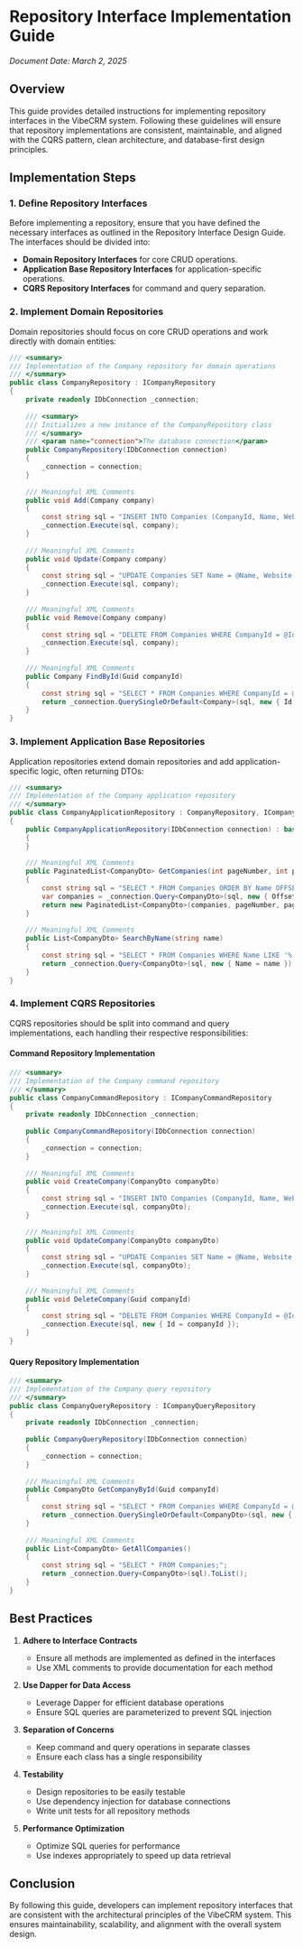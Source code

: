 # Repository Interface Implementation Guide

*Document Date: March 2, 2025*

## Overview

This guide provides detailed instructions for implementing repository interfaces in the VibeCRM system. Following these guidelines will ensure that repository implementations are consistent, maintainable, and aligned with the CQRS pattern, clean architecture, and database-first design principles.

## Implementation Steps

### 1. Define Repository Interfaces

Before implementing a repository, ensure that you have defined the necessary interfaces as outlined in the Repository Interface Design Guide. The interfaces should be divided into:
- **Domain Repository Interfaces** for core CRUD operations.
- **Application Base Repository Interfaces** for application-specific operations.
- **CQRS Repository Interfaces** for command and query separation.

### 2. Implement Domain Repositories

Domain repositories should focus on core CRUD operations and work directly with domain entities:

```csharp
/// <summary>
/// Implementation of the Company repository for domain operations
/// </summary>
public class CompanyRepository : ICompanyRepository
{
    private readonly IDbConnection _connection;
    
    /// <summary>
    /// Initializes a new instance of the CompanyRepository class
    /// </summary>
    /// <param name="connection">The database connection</param>
    public CompanyRepository(IDbConnection connection)
    {
        _connection = connection;
    }
    
    /// Meaningful XML Comments
    public void Add(Company company)
    {
        const string sql = "INSERT INTO Companies (CompanyId, Name, Website, Phone) VALUES (@Id, @Name, @Website, @Phone);";
        _connection.Execute(sql, company);
    }
    
    /// Meaningful XML Comments
    public void Update(Company company)
    {
        const string sql = "UPDATE Companies SET Name = @Name, Website = @Website, Phone = @Phone WHERE CompanyId = @Id;";
        _connection.Execute(sql, company);
    }
    
    /// Meaningful XML Comments
    public void Remove(Company company)
    {
        const string sql = "DELETE FROM Companies WHERE CompanyId = @Id;";
        _connection.Execute(sql, company);
    }
    
    /// Meaningful XML Comments
    public Company FindById(Guid companyId)
    {
        const string sql = "SELECT * FROM Companies WHERE CompanyId = @Id;";
        return _connection.QuerySingleOrDefault<Company>(sql, new { Id = companyId });
    }
}
```

### 3. Implement Application Base Repositories

Application repositories extend domain repositories and add application-specific logic, often returning DTOs:

```csharp
/// <summary>
/// Implementation of the Company application repository
/// </summary>
public class CompanyApplicationRepository : CompanyRepository, ICompanyApplicationRepository
{
    public CompanyApplicationRepository(IDbConnection connection) : base(connection)
    {
    }
    
    /// Meaningful XML Comments
    public PaginatedList<CompanyDto> GetCompanies(int pageNumber, int pageSize)
    {
        const string sql = "SELECT * FROM Companies ORDER BY Name OFFSET @Offset ROWS FETCH NEXT @PageSize ROWS ONLY;";
        var companies = _connection.Query<CompanyDto>(sql, new { Offset = (pageNumber - 1) * pageSize, PageSize = pageSize }).ToList();
        return new PaginatedList<CompanyDto>(companies, pageNumber, pageSize);
    }
    
    /// Meaningful XML Comments
    public List<CompanyDto> SearchByName(string name)
    {
        const string sql = "SELECT * FROM Companies WHERE Name LIKE '%' + @Name + '%';";
        return _connection.Query<CompanyDto>(sql, new { Name = name }).ToList();
    }
}
```

### 4. Implement CQRS Repositories

CQRS repositories should be split into command and query implementations, each handling their respective responsibilities:

#### Command Repository Implementation

```csharp
/// <summary>
/// Implementation of the Company command repository
/// </summary>
public class CompanyCommandRepository : ICompanyCommandRepository
{
    private readonly IDbConnection _connection;
    
    public CompanyCommandRepository(IDbConnection connection)
    {
        _connection = connection;
    }
    
    /// Meaningful XML Comments
    public void CreateCompany(CompanyDto companyDto)
    {
        const string sql = "INSERT INTO Companies (CompanyId, Name, Website, Phone) VALUES (@Id, @Name, @Website, @Phone);";
        _connection.Execute(sql, companyDto);
    }
    
    /// Meaningful XML Comments
    public void UpdateCompany(CompanyDto companyDto)
    {
        const string sql = "UPDATE Companies SET Name = @Name, Website = @Website, Phone = @Phone WHERE CompanyId = @Id;";
        _connection.Execute(sql, companyDto);
    }
    
    /// Meaningful XML Comments
    public void DeleteCompany(Guid companyId)
    {
        const string sql = "DELETE FROM Companies WHERE CompanyId = @Id;";
        _connection.Execute(sql, new { Id = companyId });
    }
}
```

#### Query Repository Implementation

```csharp
/// <summary>
/// Implementation of the Company query repository
/// </summary>
public class CompanyQueryRepository : ICompanyQueryRepository
{
    private readonly IDbConnection _connection;
    
    public CompanyQueryRepository(IDbConnection connection)
    {
        _connection = connection;
    }
    
    /// Meaningful XML Comments
    public CompanyDto GetCompanyById(Guid companyId)
    {
        const string sql = "SELECT * FROM Companies WHERE CompanyId = @Id;";
        return _connection.QuerySingleOrDefault<CompanyDto>(sql, new { Id = companyId });
    }
    
    /// Meaningful XML Comments
    public List<CompanyDto> GetAllCompanies()
    {
        const string sql = "SELECT * FROM Companies;";
        return _connection.Query<CompanyDto>(sql).ToList();
    }
}
```

## Best Practices

1. **Adhere to Interface Contracts**
   - Ensure all methods are implemented as defined in the interfaces
   - Use XML comments to provide documentation for each method

2. **Use Dapper for Data Access**
   - Leverage Dapper for efficient database operations
   - Ensure SQL queries are parameterized to prevent SQL injection

3. **Separation of Concerns**
   - Keep command and query operations in separate classes
   - Ensure each class has a single responsibility

4. **Testability**
   - Design repositories to be easily testable
   - Use dependency injection for database connections
   - Write unit tests for all repository methods

5. **Performance Optimization**
   - Optimize SQL queries for performance
   - Use indexes appropriately to speed up data retrieval

## Conclusion

By following this guide, developers can implement repository interfaces that are consistent with the architectural principles of the VibeCRM system. This ensures maintainability, scalability, and alignment with the overall system design.
